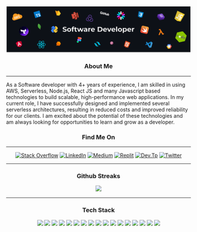 ![](./cover.png)


<div align="center">
  
  ### About Me
  <hr>
<div align="left">
As a Software developer with 4+ years of experience, I am skilled in using AWS, Serverless, Node.js, React JS and many Javascript based technologies to build scalable, high-performance web applications. In my current role, I have successfully designed and implemented several serverless architectures, resulting in reduced costs and improved reliability for our clients. I am excited about the potential of these technologies and am always looking for opportunities to learn and grow as a developer.
</div>
    
  ### Find Me On
<hr>
  
 [![Stack Overflow](https://img.shields.io/badge/Stack%20Overflow-F58025.svg?style=for-the-badge&logo=Stack-Overflow&logoColor=white)](https://stackoverflow.com/users/7704650/emkarachchi)  [![LinkedIn](https://img.shields.io/badge/LinkedIn-0A66C2.svg?style=for-the-badge&logo=LinkedIn&logoColor=white)](https://www.linkedin.com/in/emkarachchi/)  [![Medium](https://img.shields.io/badge/Medium-000000.svg?style=for-the-badge&logo=Medium&logoColor=white)]([https://emkarachchi.medium.com/](https://caspergeek.medium.com/))  [![Replit](https://img.shields.io/badge/Replit-667881.svg?style=for-the-badge&logo=Replit&logoColor=white)](https://replit.com/@erandakarachchi)  [![Dev.Tp](https://img.shields.io/badge/dev.to-0A0A0A.svg?style=for-the-badge&logo=devdotto&logoColor=white)](https://dev.to/caspergeek)  [![Twitter](https://img.shields.io/badge/Twitter-1DA1F2.svg?style=for-the-badge&logo=Twitter&logoColor=white)](https://twitter.com/erandakarachchi)

<hr>
  
<div align="center">

### Github Streaks
<img src="https://github-readme-streak-stats.herokuapp.com/?user=erandakarachchi&theme=radical&background=2D3436&ring=FFEAA7&fire=FFEAA7&sideNums=FFEAA7&dates=FFEAA7&sideLabels=fff" width="80%"/>

</div>
  
<hr>
  
 
 ### Tech Stack
![](https://img.shields.io/badge/Amazon%20AWS-232F3E.svg?style=for-the-badge&logo=Amazon-AWS&logoColor=white)
![](https://img.shields.io/badge/JavaScript-F7DF1E.svg?style=for-the-badge&logo=JavaScript&logoColor=black)
![](https://img.shields.io/badge/TypeScript-3178C6.svg?style=for-the-badge&logo=TypeScript&logoColor=white)
![](https://img.shields.io/badge/React-61DAFB.svg?style=for-the-badge&logo=React&logoColor=black)
![](https://img.shields.io/badge/Node.js-339933.svg?style=for-the-badge&logo=nodedotjs&logoColor=white)
![](https://img.shields.io/badge/MongoDB-47A248.svg?style=for-the-badge&logo=MongoDB&logoColor=white)
![](https://img.shields.io/badge/Express-000000.svg?style=for-the-badge&logo=Express&logoColor=white)
![](https://img.shields.io/badge/Serverless-FD5750.svg?style=for-the-badge&logo=Serverless&logoColor=white)
![](https://img.shields.io/badge/Angular-DD0031.svg?style=for-the-badge&logo=Angular&logoColor=white)
![](https://img.shields.io/badge/Android-3DDC84.svg?style=for-the-badge&logo=Android&logoColor=white)
![](https://img.shields.io/badge/Babel-F9DC3E.svg?style=for-the-badge&logo=Babel&logoColor=black)
![](https://img.shields.io/badge/Canva-00C4CC.svg?style=for-the-badge&logo=Canva&logoColor=white)
![](https://img.shields.io/badge/Python-3776AB.svg?style=for-the-badge&logo=Python&logoColor=white)
![](https://img.shields.io/badge/Google%20Colab-F9AB00.svg?style=for-the-badge&logo=Google-Colab&logoColor=white)
![](https://img.shields.io/badge/Dart-0175C2.svg?style=for-the-badge&logo=Dart&logoColor=white)
![](https://img.shields.io/badge/esbuild-FFCF00.svg?style=for-the-badge&logo=esbuild&logoColor=black)
![](https://img.shields.io/badge/Firebase-FFCA28.svg?style=for-the-badge&logo=Firebase&logoColor=black)

</div>
 


